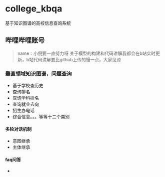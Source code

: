 # college_kbqa
基于知识图谱的高校信息查询系统
## 哔哩哔哩账号
> name：小倪要一直努力呀
> 关于模型的构建和代码讲解我都会在b站实时更新，b站代码讲解要比github上传的慢一点，大家见谅
### 垂直领域知识图谱，问题查询
* 基于学校查历史
* 查询排名
* 查询学科排名
* 查询就业去向
* 招生办电话
* 综合信息。。。等等十二个类别
#### 多轮对话机制
* 意图继承
* 主体继承
#### faq问答
* 
